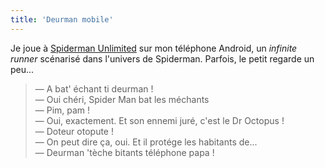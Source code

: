 ```yaml
---
title: 'Deurman mobile'
---
```


Je joue à
[Spiderman Unlimited](http://www.gameloft.com/minisites/spidermanunlimited-us/)
sur mon téléphone Android, un _infinite runner_ scénarisé dans l'univers de
Spiderman. Parfois, le petit regarde un peu...

> — A bat' échant ti deurman !  
> — Oui chéri, Spider Man bat les méchants  
> — Pim, pam !  
> — Oui, exactement. Et son ennemi juré, c'est le Dr Octopus !  
> — Doteur otopute !  
> — On peut dire ça, oui. Et il protége les habitants de...  
> — Deurman 'tèche bitants téléphone papa !
